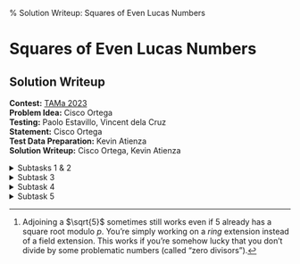 % Solution Writeup: Squares of Even Lucas Numbers


# Squares of Even Lucas Numbers  
## Solution Writeup

**Contest:** [TAMa 2023](https://noi.ph/tama-2023/)  
**Problem Idea:** Cisco Ortega  
**Testing:** Paolo Estavillo, Vincent dela Cruz  
**Statement:** Cisco Ortega  
**Test Data Preparation:** Kevin Atienza  
**Solution Writeup:** Cisco Ortega, Kevin Atienza  



<details class="editorial-section"><summary class="h2">Subtasks 1 & 2</summary>

**Just do it.**  With $n = 10^6 + 2023 < 10^8$, we have more than enough time to simply generate all of the first $n$ Lucas numbers and add up the squares of the even ones.  Also, $n=30$ is small enough that you could do the first subtask by hand, if you feel compelled.

There is one caveat. Lucas numbers grow exponentially quickly, so we need to make sure to take mods at all intermediate steps, i.e., compute the Lucas numbers modulo $m$ as we go along, instead of only at the end:
```py
L = [2, 1]
while len(L) < n:
    L.append(
        (L[-1] + L[-2]) % m  # mod each number!!
    )
# now, add the squares of the even ones...
```
This keeps the sizes of the numbers &ldquo;reasonable&rdquo;.

The problem with this is that <span class="definition" data-bs-toggle="tooltip" data-bs-placement="bottom" title="The parity of a number is whether it&rsquo;s odd or even. (The word &ldquo;parity&rdquo; itself is related to the word &ldquo;pair&rdquo;.)">parity</span> is not necessarily preserved after taking mods.  For example:
$$
\begin{align*}
    1568397607 \bmod 998244353 &= 570153254, \\
    45537549124 \bmod 998244353 &= 616553239,
\end{align*}
$$
so there are cases where odd Lucas numbers are being turned even, and vice versa.

So, we need a way to tell us whether a pre-modded Lucas number is even or odd.  There are a few options, actually.  Here&rsquo;s two of them.


### Generate the parities separately 

_In addition_ to the values of the Lucas numbers modulo $m$, separately compute them modulo $2$ as well.  Use the value mod $2$ to determine if it is even, and if it is, add the square of the value mod $m$.
```py
L = [2, 1]
L_parity = [0, 1]
while len(L) < n:
    L.append(
        (L[-1] + L[-2]) % m  # mod each number!!
    )
    L_parity.append(
        (L_parity[-1] + L_parity[-2]) % 2
    )

total = 0
for value, parity in zip(L, L_parity):
    if parity == 0:
        total = (total + value**2) % m
```

<div class="remarks">
**Remark:** You can also just compute the Lucas numbers modulo $2m$; that way, reducing them modulo $m$ and $2$ is still valid. (Can you see why?)
</div>

### Pen-and-paper insight

It turns out that there&rsquo;s a simple criterion that gives us the parity of a Lucas number given only its index.
<div class="theorem">
**Claim:** $L_{k}$ is even if and only if $k$ is divisible by $3$.
</div>

Perhaps you might have spotted this pattern while playing around with the numbers. And actually, it&rsquo;s not that hard to prove.

<details class="proof"><summary>Proof</summary>
Perform induction.  Assume that $L_{3k}$ is even, and $L_{3k+1}$ and $L_{3k+2}$ are odd; use this to show that $L_{3(k+1)}$ is even, and $L_{3(k+1) + 1}$ and $L_{3(k+1) + 2}$ are odd. More precisely, we&rsquo;re proving the following statement by induction on $k$:

&ldquo;For all $k \ge 0$, $L_{3k}$ is even, and $L_{3k+1}$ and $L_{3k+2}$ are odd.&rdquo;

This fact directly follows from the definition of the Lucas sequence and working with it modulo $2$.  The details aren&rsquo;t too hard and are left as an exercise.
</details>

So, even more simply, you only need to add up the squares of the Lucas numbers whose index is a multiple of $3$.

</details>



<details class="editorial-section"><summary class="h2">Subtask 3</summary>

The interesting thing about the numbers modulo $m$ is that there are _finitely many of them_.  That means any infinite sequence such as the Lucas numbers will start to _repeat_ at a certain point.

In particular, the Lucas sequence is a _linear recurrence relation_&mdash;each next term is determined entirely by the previous two terms in the sequence.  So once you get two consecutive terms $(L_k, L_{k+1})$ such that this ordered pair of consecutive values already appeared previously in the sequence, we _know_ that the sequence is going to be periodic from this point on, and we know what that period will be.

For example, consider the Lucas numbers modulo $10$:
$$
    2, 1, 3, 4, 7, 1, 8, 9, 7, 6, 3, 9, \textbf{2, 1}, 3, 4, 7, 1, 8, 9, 7, 6, 3, 9, ...
$$
Note that when we see $(2, 1)$ again, it&rsquo;s the signal that the sequence devolves to just repeating the chunk $2, 1, 3, 4, 7, 1, 8, 9, 7, 6, 3, 9$ from that point on.

In fact, whenever this sequence start to repeat itself, the period _always_ begins with $2$ and $1$.  Can you see why?  **Hint:** If you know two consecutive terms in the Lucas number, you can determine the next term, but you can also determine the _previous_ term.

If this period is sufficiently small (spoiler: it _is_ for Subtask 3 &#128512;), then you can abuse it to compute things like sums (of even squares) even for very large $n$, because the period behaves predictably.

</details>



<details class="editorial-section"><summary class="h2">Subtask 4</summary>

We can push our solution for Subtask 3 further using a couple extra insights. First, there&rsquo;s actually a reasonable bound for the periodicity of the solution modulo a prime $p$:

<div class="theorem">
**Theorem:** If $p$ is prime, then the answers mod $p$ are periodic with period at most $3(p+1)$.
</div>
The proof of this needs a certain amount of number theory, so we&rsquo;ll skip it. (Feel free to ask in Discord if you want to hear more about it.) Without too much difficulty, it can be extended to prime power moduli as follows:
<div class="theorem">
**Theorem:** If $p$ is prime and $k > 0$, then the answers mod $p^k$ are periodic with period at most $3(p+1)p^{k-1}$.
</div>
We can even extend this further to general moduli using the Chinese remainder theorem. However, we won&rsquo;t state the corresponding theorem here, because we can also just use the Chinese remainder theorem in a different way. If the modulus $m$ has factorization
$$m = p_1^{k_1}\cdot p_2^{k_2} \cdots p_r^{k_r},$$
then we can simply solve the problem for each prime power modulus $p_i^{k_i}$, and then stitch them together using the Chinese remainder theorem to get the full answer modulo $m$.

So to solve the problem, we factor the modulus into prime powers, and if the prime power factors are small enough, we can simply find the exact period directly, say by generating the sequence until it repeats! Once we have the exact period, computing the answer for any $n$ becomes pretty fast.

The running time of this solution is more-or-less proportional to the largest prime power factor of $m$, which it turns out is small enough for Subtask 4. However, the modulus for Subtask 5 has a large prime factor, making this solution infeasible.

<div class="caution">
**Warning:** When looking for the period, make sure that the sequence really cycles! It&rsquo;s actually surprisingly tricky to figure out when the sequence repeats. Generally, you want to check that a long-enough contiguous subsequence repeats&mdash;it&rsquo;s not enough for it to repeat a single number. It turns out that in our problem, checking that $4$ consecutive numbers repeat is enough (but that&rsquo;s tricky to prove!). Alternatively, you could use a stronger version of the theorem which says that the period *divides* either $3(p-1)p^k$ or $3(p+1)p^k$ (which one it is depends on $p^2 \bmod 5$), though that&rsquo;s also tricky to prove.
</div>

</details>



<details class="editorial-section"><summary class="h2">Subtask 5</summary>

Without spoiling the full details, I will remark that there are two primary approaches that you could use in solving this subtask.  One is more painful than the other.


### Number theory (painful &#128528;)

In one solution, you use the explicit formula of the Lucas numbers, expand it out, then use a sum-of-geometric-series formula.

The problem with this is, of course, the $\sqrt{5}$ in the explicit formula of the Lucas numbers.  To handle this, you have to:

- First, factorize the modulus into prime powers.
    - The small moduli can be brute-forced with period bashing, as in Subtask 3.
    - The large moduli are, conveniently, all prime, so we can proceed!
- Now, for each prime $p$ in the factorization, use Euler&rsquo;s criterion to determine if $x^2 \equiv 5 \pmod{p}$ has a solution.
    - If yes, solve for it using a modulo square root algorithm like Cipolla&rsquo;s.
    - If no, instead start working in the field extension with numbers of the form $a + b \sqrt{5}$ (kind of like what we do with the complex numbers).[^1]
    - Then, proceed with the rest of your solution.
- Finally, use the Chinese remainder theorem to stitch all your answers together into the true answer modulo $m$.

If you want to code this, go ahead!  It&rsquo;s a fun series of standard (still a bit obscure?) algorithms in number theory.  If not, you can try considering another solution...


### Using matrices to solve linear recurrence (neat, very nice &#128578;) 

Using standard matrix techniques, you should be able to compute the sum of even Lucas numbers.

Does this technique also work for Lucas **squares**?  It could work if the squares of Lucas numbers also form a linear recurrence relation... do they?

</details>

[^1]: Adjoining a $\sqrt{5}$ sometimes still works even if $5$ already has a square root modulo $p$. You&rsquo;re simply working on a *ring* extension instead of a field extension. This works if you&rsquo;re somehow lucky that you don&rsquo;t divide by some problematic numbers (called &ldquo;zero divisors&rdquo;).

